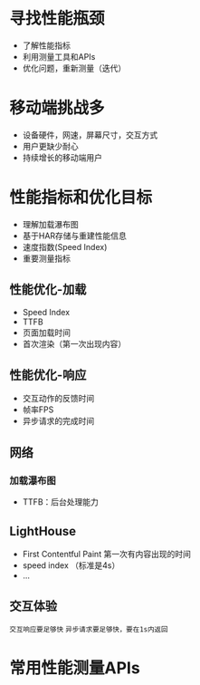 # 寻找性能瓶颈

- 了解性能指标
- 利用测量工具和APIs
- 优化问题，重新测量（迭代）

# 移动端挑战多

- 设备硬件，网速，屏幕尺寸，交互方式
- 用户更缺少耐心
- 持续增长的移动端用户

# 性能指标和优化目标

- 理解加载瀑布图
- 基于HAR存储与重建性能信息
- 速度指数(Speed Index)
- 重要测量指标

## 性能优化-加载
- Speed Index
- TTFB
- 页面加载时间
- 首次渲染（第一次出现内容）


## 性能优化-响应
- 交互动作的反馈时间
- 帧率FPS
- 异步请求的完成时间

## 网络
### 加载瀑布图
- TTFB：后台处理能力

## LightHouse
- First Contentful Paint 第一次有内容出现的时间
- speed index （标准是4s）
- ...

## 交互体验

`交互响应要足够快`
`异步请求要足够快，要在1s内返回`

# 常用性能测量APIs


